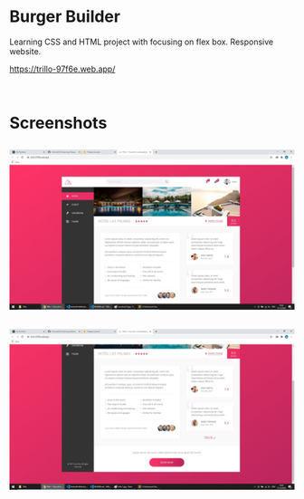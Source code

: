 # Burger Builder

Learning CSS and HTML project with focusing on flex box. Responsive website.

https://trillo-97f6e.web.app/

<br/>

# Screenshots

## <img src="./readme-images/trillo-1.jpg"/>

## <img src="./readme-images/trillo-2.jpg"/>
